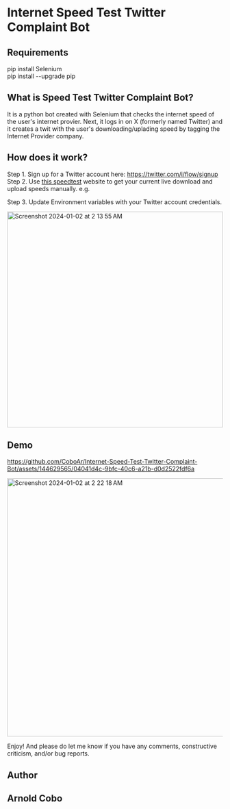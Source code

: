 # Internet Speed Test Twitter Complaint Bot

## Requirements
pip install Selenium       
pip install --upgrade pip

## What is Speed Test Twitter Complaint Bot?   
It is a python bot created with Selenium that checks the internet speed of the user's internet provier. Next, it logs in on X (formerly named Twitter) and it creates a twit with the user's downloading/uplading speed by tagging the Internet Provider company.   

## How does it work?

Step 1. Sign up for a Twitter account here: https://twitter.com/i/flow/signup   
Step 2. Use [this speedtest](https://www.speedtest.net/) website to get your current live download and upload speeds manually. e.g.     

Step 3. Update Environment variables with your Twitter account credentials.    

<img width="504" alt="Screenshot 2024-01-02 at 2 13 55 AM" src="https://github.com/CoboAr/Internet-Speed-Test-Twitter-Complaint-Bot/assets/144629565/00106ae0-8260-45d8-863d-2b709113e8e1">

## Demo

https://github.com/CoboAr/Internet-Speed-Test-Twitter-Complaint-Bot/assets/144629565/04041d4c-9bfc-40c6-a21b-d0d2522fdf6a   

<img width="603" alt="Screenshot 2024-01-02 at 2 22 18 AM" src="https://github.com/CoboAr/Internet-Speed-Test-Twitter-Complaint-Bot/assets/144629565/8db71504-d910-4ec8-8db1-485605b82253">

Enjoy! And please do let me know if you have any comments, constructive criticism, and/or bug reports.
## Author
## Arnold Cobo
